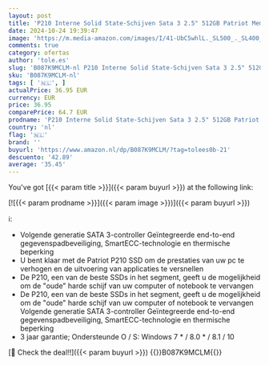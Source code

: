 ```yaml
---
layout: post
title: 'P210 Interne Solid State-Schijven Sata 3 2.5" 512GB Patriot Memory'
date: 2024-10-24 19:39:47
image: 'https://m.media-amazon.com/images/I/41-UbC5whlL._SL500_._SL400_.jpg'
comments: true
category: ofertas
author: 'tole.es'
slug: 'B087K9MCLM-nl P210 Interne Solid State-Schijven Sata 3 2.5" 512GB...'
sku: 'B087K9MCLM-nl'
tags: [ '🇳🇱', ]
actualPrice: 36.95 EUR
currency: EUR
price: 36.95
comparePrice: 64.7 EUR
prodname: 'P210 Interne Solid State-Schijven Sata 3 2.5" 512GB Patriot Memory'
country: 'nl'
flag: '🇳🇱'
brand: ''
buyurl: 'https://www.amazon.nl/dp/B087K9MCLM/?tag=tolees0b-21'
descuento: '42.89'
average: '35.45'
---
```


You've got [{{< param title >}}]({{< param buyurl >}}) at the following link:

[![{{< param prodname >}}]({{< param image >}})]({{< param buyurl >}})

ℹ️:

- Volgende generatie SATA 3-controller Geïntegreerde end-to-end gegevenspadbeveiliging, SmartECC-technologie en thermische beperking
- U bent klaar met de Patriot P210 SSD om de prestaties van uw pc te verhogen en de uitvoering van applicaties te versnellen
- De P210, een van de beste SSDs in het segment, geeft u de mogelijkheid om de "oude" harde schijf van uw computer of notebook te vervangen
- De P210, een van de beste SSDs in het segment, geeft u de mogelijkheid om de "oude" harde schijf van uw computer of notebook te vervangen Volgende generatie SATA 3-controller Geïntegreerde end-to-end gegevenspadbeveiliging, SmartECC-technologie en thermische beperking
- 3 jaar garantie; Ondersteunde O / S: Windows 7 * / 8.0 * / 8.1 / 10

[🛒 Check the deal!!]({{< param buyurl >}})
{{<world>}}B087K9MCLM{{</world>}}
